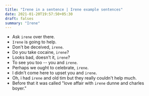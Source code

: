 ```yaml
---
title: "Irene in a sentence | Irene example sentences"
date: 2021-01-20T19:57:50+05:30
draft: falses
summary: "Irene"
---
```

- Ask `irene` over there.
- `Irene` is going to help.
- Don't be deceived, `irene`.
- Do you take cocaine, `irene`?
- Looks bad, doesn't it, `irene`?
- To see you too -- you and `irene`.
- Perhaps we ought to celebrate, `irene`.
- I didn't come here to upset you and `irene`.
- Oh, i had `irene` and old tim but they really couldn't help much.
- Before that it was called "love affair with `irene` dunne and charles boyer."
                 
